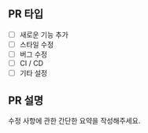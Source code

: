 ## PR 타입
- [ ] 새로운 기능 추가
- [ ] 스타일 수정
- [ ] 버그 수정
- [ ] CI / CD
- [ ] 기타 설정

## PR 설명
수정 사항에 관한 간단한 요약을 작성해주세요.

